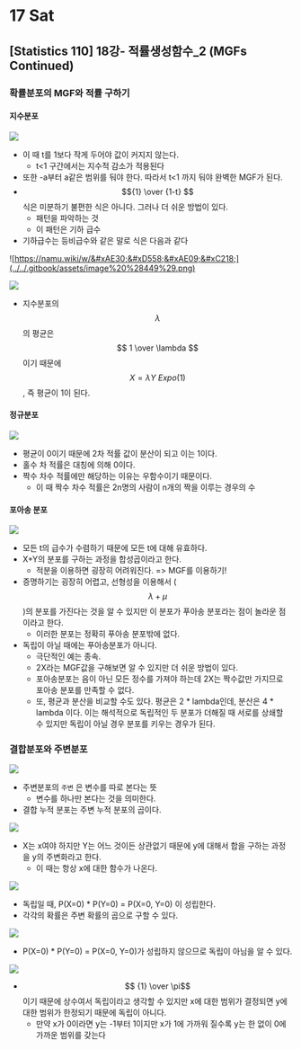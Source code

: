 # 17 Sat

## \[Statistics 110\] 18강- 적률생성함수\_2 \(MGFs Continued\)

### 확률분포의 MGF와 적률 구하기

#### 지수분포

![](../../.gitbook/assets/image%20%28448%29.png)

* 이 때 t를 1보다 작게 두어야 값이 커지지 않는다.
  * t&lt;1 구간에서는 지수적 감소가 적용된다
* 또한 -a부터 a같은 범위를 둬야 한다. 따라서 t&lt;1 까지 둬야 완벽한 MGF가 된다.
* $${1} \over {1-t} $$식은 미분하기 불편한 식은 아니다. 그러나 더 쉬운 방법이 있다.
  * 패턴을 파악하는 것
  * 이 패턴은 기하 급수
* 기하급수는 등비급수와 같은 말로 식은 다음과 같다

![https://namu.wiki/w/&#xAE30;&#xD558;&#xAE09;&#xC218;](../../.gitbook/assets/image%20%28449%29.png)

![](../../.gitbook/assets/image%20%28437%29.png)

* 지수분포의 $$ \lambda $$의 평균은 $$ 1 \over \lambda $$이기 때문에 $$ X =\lambda Y ~ Expo(1) $$, 즉 평균이 1이 된다. 

#### 정규분포

![](../../.gitbook/assets/image%20%28440%29.png)

* 평균이 0이기 때문에 2차 적률 값이 분산이 되고 이는 1이다.
* 홀수 차 적률은 대칭에 의해 0이다.
* 짝수 차수 적률에만 해당하는 이유는 우함수이기 때문이다.
  * 이 때 짝수 차수 적률은 2n명의 사람이 n개의 짝을 이루는 경우의 수

#### 포아송 분포

![](../../.gitbook/assets/image%20%28438%29.png)

* 모든 t의 급수가 수렴하기 때문에 모든 t에 대해 유효하다.
* X+Y의 분포를 구하는 과정을 합성곱이라고 한다.
  * 적분을 이용하면 굉장히 어려워진다. =&gt; MGF를 이용하기!
* 증명하기는 굉장히 어렵고, 선형성을 이용해서 \($$ \lambda + \mu $$\)의 분포를 가진다는 것을 알 수 있지만 이 분포가 푸아송 분포라는 점이 놀라운 점이라고 한다.
  * 이러한 분포는 정확히 푸아송 분포밖에 없다.
* 독립이 아닐 때에는 푸아송분포가 아니다.
  * 극단적인 예는 종속.
  * 2X라는 MGF값을 구해보면 알 수 있지만 더 쉬운 방법이 있다.
  *  포아송분포는 음이 아닌 모든 정수를 가져야 하는데 2X는 짝수값만 가지므로 포아송 분포를 만족할 수 없다.
  * 또, 평균과 분산을 비교할 수도 있다. 평균은 2 \* lambda인데, 분산은 4 \* lambda 이다. 이는 해석적으로 독립적인 두 분포가 더해질 때 서로를 상쇄할 수 있지만 독립이 아닐 경우 분포를 키우는 경우가 된다.

### 결합분포와 주변분포

![](../../.gitbook/assets/image%20%28443%29.png)

* 주변분포의 `주변` 은 변수를 따로 본다는 뜻
  * 변수를 하나만 본다는 것을 의미한다.
* 결합 누적 분포는 주변 누적 분포의 곱이다.

![](../../.gitbook/assets/image%20%28439%29.png)

* X는 x여야 하지만 Y는 어느 것이든 상관없기 때문에 y에 대해서 합을 구하는 과정을 y의 주변화라고 한다.
  * 이 때는 항상 x에 대한 함수가 나온다.

![](../../.gitbook/assets/image%20%28442%29.png)

* 독립일 때, P\(X=0\) \* P\(Y=0\) = P\(X=0, Y=0\) 이 성립한다.
* 각각의 확률은 주변 확률의 곱으로 구할 수 있다.

![](../../.gitbook/assets/image%20%28446%29.png)

* P\(X=0\) \* P\(Y=0\) = P\(X=0, Y=0\)가 성립하지 않으므로 독립이 아님을 알 수 있다.

![](../../.gitbook/assets/image%20%28445%29.png)

* $$ {1} \over \pi$$이기 때문에 상수여서 독립이라고 생각할 수 있지만 x에 대한 범위가 결정되면 y에 대한 범위가 한정되기 때문에 독립이 아니다.
  * 만약 x가 0이라면 y는 -1부터 1이지만 x가 1에 가까워 질수록 y는 한 없이 0에 가까운 범위를 갖는다





